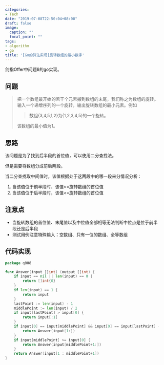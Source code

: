 ```yaml
---
categories:
- Tech
date: "2019-07-08T22:50:04+08:00"
draft: false
image:
  caption: ""
  focal_point: ""
tags:
- algorithm
- go
title: '[Go的算法实现]旋转数组的最小数字'
---
```


剑指Offer中问题8的go实现。

<!--more-->

## 问题

>把一个数组最开始的若干个元素搬到数组的末尾，我们称之为数组的旋转。输入一个递增序列的一个旋转，输出旋转数组的最小元素。例如
>
>>数组{3,4,5,1,2}为{1,2,3,4,5}的一个旋转。
>
>该数组的最小值为1。

## 思路

该问题是为了找到后半段的首位值，可以使用二分查找法。

但是需要将数组分成前后两段。

当二分查找取中间值时，该值根据处于这两段中的哪一段来分情况分析：

1. 当该值位于前半段时，该值>=旋转数组的首位值
2. 当该值位于后半段时，该值<=旋转数组的首位值

## 注意点

- 当旋转数组的首位值、末尾值以及中位值全部相等无法判断中位点是位于前半段还是后半段
- 测试用例注意特殊输入：空数组、只有一位的数组、全等数组

## 代码实现

```go
package q008

func Answer(input []int) (output []int) {
	if input == nil || len(input) == 0 {
		return []int{0}
	}
	if len(input) == 1 {
		return input
	}
	lastPoint := len(input) - 1
	middlePoint := len(input) / 2
	if input[lastPoint] > input[0] {
		return input[:1]
	}
	if input[0] == input[middlePoint] && input[0] == input[lastPoint] {
		return Answer(input[1:])
	}
	if input[middlePoint] >= input[0] {
		return Answer(input[middlePoint+1:])
	}
	return Answer(input[1 : middlePoint+1])
}
```